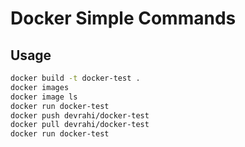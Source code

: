 # Docker Simple Commands

## Usage

```bash
docker build -t docker-test .
docker images
docker image ls
docker run docker-test
docker push devrahi/docker-test
docker pull devrahi/docker-test
docker run docker-test
```
